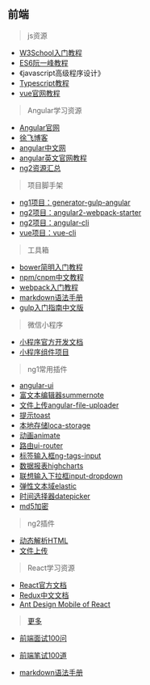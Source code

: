 ## 前端

> js资源

* [W3School入门教程](http://www.w3school.com.cn/js/)
* [ES6阮一峰教程](http://es6.ruanyifeng.com/#README)
* 《javascript高级程序设计》
* [Typescript教程](https://ts.xcatliu.com/)
* [vue官网教程](http://cn.vuejs.org/v2/guide/)

> Angular学习资源

* [Angular官网](https://docs.angularjs.org/api)
* [徐飞博客](https://github.com/xufei/blog)
* [angular中文网](http://www.apjs.net/)
* [angular英文官网教程](https://angular.io/docs/ts/latest/quickstart.html)
* [ng2资源汇总](https://github.com/timjacobi/angular2-education)

> 项目脚手架

* [ng1项目：generator-gulp-angular](https://github.com/swiip/generator-gulp-angular)
* [ng2项目：angular2-webpack-starter](https://github.com/AngularClass/angular2-webpack-starter)
* [ng2项目：angular-cli](https://github.com/angular/angular-cli)
* [vue项目：vue-cli](https://github.com/vuejs/vue-cli)

> 工具箱

* [bower简明入门教程](https://segmentfault.com/a/1190000002971135)
* [npm/cnpm中文教程](http://www.runoob.com/nodejs/nodejs-npm.html)
* [webpack入门教程](http://www.jianshu.com/p/42e11515c10f#)
* [markdown语法手册](http://blog.leanote.com/post/freewalk/Markdown-%E8%AF%AD%E6%B3%95%E6%89%8B%E5%86%8C#index)
* [gulp入门指南中文版](http://www.gulpjs.com.cn/docs/getting-started/)


> 微信小程序

* [小程序官方开发文档](https://mp.weixin.qq.com/debug/wxadoc/dev/)
* [小程序组件项目](https://github.com/youzouzou/wxapp)


> ng1常用插件

* [angular-ui](https://github.com/angular-ui)
* [富文本编辑器summernote](https://github.com/summernote/angular-summernote)
* [文件上传angular-file-uploader](https://github.com/ghostbar/angular-file-uploader)
* [提示toast](https://github.com/Foxandxss/angular-toastr)
* [本地存储loca-storage](https://github.com/grevory/angular-local-storage)
* [动画animate](https://github.com/angular/bower-angular-animate)
* [路由ui-router](https://github.com/angular-ui/ui-router)
* [标签输入框ng-tags-input](https://github.com/mbenford/ngTagsInput)
* [数据报表highcharts](https://github.com/pablojim/highcharts-ng)
* [联想输入下拉框input-dropdown](https://github.com/hannaholl/angular-input-dropdown)
* [弹性文本域elastic](https://github.com/monospaced/angular-elastic)
* [时间选择器datepicker](https://github.com/g00fy-/angular-datepicker)
* [md5加密](https://github.com/gdi2290/angular-md5)

> ng2插件
* [动态解析HTML](https://github.com/laco0416/angular2-component-outlet)
* [文件上传](https://github.com/valor-software/ng2-file-upload)

> React学习资源
* [React官方文档](https://react.docschina.org/docs/getting-started.html)
* [Redux中文文档](https://www.redux.org.cn/)
* [Ant Design Mobile of React](https://mobile.ant.design/docs/react/introduce-cn)

> [更多](https://github.com/youzouzou/FED-handbook/issues/1)
* [前端面试100问](https://github.com/youzouzou/FED-handbook/issues/3)
* [前端笔试100道](https://github.com/youzouzou/FED-handbook/issues/4)

* [markdown语法手册](http://blog.leanote.com/post/freewalk/Markdown-%E8%AF%AD%E6%B3%95%E6%89%8B%E5%86%8C#index)


